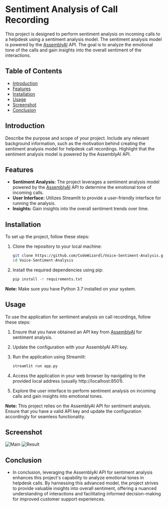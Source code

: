 # Sentiment Analysis of Call Recording

This project is designed to perform sentiment analysis on incoming calls to a helpdesk using a sentiment analysis model. The sentiment analysis model is powered by the [AssemblyAI](https://www.assemblyai.com/) API. The goal is to analyze the emotional tone of the calls and gain insights into the overall sentiment of the interactions.

## Table of Contents

- [Introduction](#introduction)
- [Features](#features)
- [Installation](#installation)
- [Usage](#usage)
- [Screenshot](#screenshot)
- [Conclusion](#conclusion)

## Introduction

Describe the purpose and scope of your project. Include any relevant background information, such as the motivation behind creating the sentiment analysis model for helpdesk call recordings. Highlight that the sentiment analysis model is powered by the AssemblyAI API.

## Features

- **Sentiment Analysis:** The project leverages a sentiment analysis model powered by the [AssemblyAI](https://www.assemblyai.com/) API to determine the emotional tone of incoming calls.
- **User Interface:** Utilizes Streamlit to provide a user-friendly interface for running the analysis.
- **Insights:** Gain insights into the overall sentiment trends over time.

## Installation

To set up the project, follow these steps:

1. Clone the repository to your local machine:

    ```bash
    git clone https://github.com/CodeWizardl/Voice-Sentiment-Analysis.git
    cd Voice-Sentiment-Analysis
    ```

2. Install the required dependencies using pip:

    ```bash
    pip install -r requirements.txt
    ```

**Note:** Make sure you have Python 3.7 installed on your system.

## Usage

To use the application for sentiment analysis on call recordings, follow these steps:

1. Ensure that you have obtained an API key from [AssemblyAI](https://www.assemblyai.com/) for sentiment analysis.

2. Update the configuration with your AssemblyAI API key.

3. Run the application using Streamlit:

    ```bash
    streamlit run app.py
    ```

4. Access the application in your web browser by navigating to the provided local address (usually http://localhost:8501).

5. Explore the user interface to perform sentiment analysis on incoming calls and gain insights into emotional tones.

**Note:** This project relies on the AssemblyAI API for sentiment analysis. Ensure that you have a valid API key and update the configuration accordingly for seamless functionality.

## Screenshot
![Main](https://github.com/CodeWizardl/Voice-Sentiment-Analysis/assets/142290678/767ee959-5a63-4acc-b2af-049fcd079c54)
![Result](https://github.com/CodeWizardl/Voice-Sentiment-Analysis/assets/142290678/980575d4-17ef-43ec-8d8e-1ffc404f581f)

## Conclusion
- In conclusion, leveraging the AssemblyAI API for sentiment analysis enhances this project's capability to analyze emotional tones in helpdesk calls. By harnessing this advanced model, the project strives to provide valuable insights into overall sentiment, offering a nuanced understanding of interactions and facilitating informed decision-making for improved customer support experiences.
